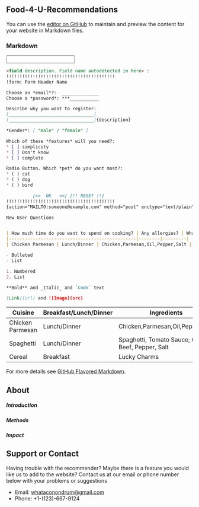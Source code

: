 ## Food-4-U-Recommendations

You can use the [editor on GitHub](https://github.com/ajf01/Recipe-Recommender-Website/edit/main/README.md) to maintain and preview the content for your website in Markdown files.

### Markdown



<input type="text" id="name" name="name"/>

```markdown
<field description. Field name autodetected in here> :
!!!!!!!!!!!!!!!!!!!!!!!!!!!!!!!!!!!!!!!!!
!form: Form Header Name

Choose an *email*?:  ______________
Choose a *password*: ***___________

Describe why you want to register:
[________________________________]
[________________________________]{description}

*Gender*: [ "male" / "female" ]

Which of these *features* will you need?:
* [ ] simplicity
* [ ] Don't know
* [ ] complete

Radio Button. Which *pet* do you want most?:
* ( ) cat
* ( ) dog
* ( ) bird

          [>>  OK   <<] [!! RESET !!]
!!!!!!!!!!!!!!!!!!!!!!!!!!!!!!!!!!!!!!!!!
{action="MAILTO:someone@example.com" method="post" enctype="text/plain"}

New User Questions


| How much time do you want to spend on cooking? | Any allergies? | What are your favorite dishes? |
|------------------------------------------------|--------|---------|
| Chicken Parmesan | Lunch/Dinner | Chicken,Parmesan,Oil,Pepper,Salt |

- Bulleted
- List

1. Numbered
2. List

**Bold** and _Italic_ and `Code` text

[Link](url) and ![Image](src)
```

| Cuisine | Breakfast/Lunch/Dinner | Ingredients |
|-------|--------|---------|
| Chicken Parmesan | Lunch/Dinner | Chicken,Parmesan,Oil,Pepper,Salt |
| Spaghetti | Lunch/Dinner | Spaghetti, Tomato Sauce, Ground Beef, Pepper, Salt |
| Cereal | Breakfast | Lucky Charms |

For more details see [GitHub Flavored Markdown](https://guides.github.com/features/mastering-markdown/).

## About

##### Introduction


##### Methods


##### Impact


## Support or Contact

Having trouble with the recommender? Maybe there is a feature you would like us to add to the website? Contact us at our email or phone number below with your problems or suggestions 

- Email: whataconondrum@gmail.com
- Phone: +1-(123)-667-9124
